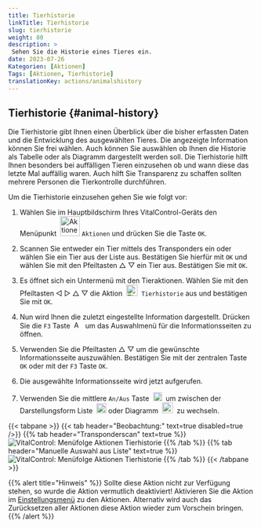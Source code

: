 ```yaml
---
title: Tierhistorie
linkTitle: Tierhistorie
slug: tierhistorie
weight: 80
description: >
 Sehen Sie die Historie eines Tieres ein.
date: 2023-07-26
Kategorien: [Aktionen]
Tags: [Aktionen, Tierhistorie]
translationKey: actions/animalshistory
---
```

## Tierhistorie {#animal-history}

Die Tierhistorie gibt Ihnen einen Überblick über die bisher erfassten Daten und die Entwicklung des ausgewählten Tieres. Die angezeigte Information können Sie frei wählen. Auch können Sie auswählen ob Ihnen die Historie als Tabelle oder als Diagramm dargestellt werden soll. Die Tierhistorie hilft Ihnen besonders bei auffälligen Tieren einzusehen ob und wann diese das letzte Mal auffällig waren. Auch hilft Sie Transparenz zu schaffen sollten mehrere Personen die Tierkontrolle durchführen.

Um die Tierhistorie einzusehen gehen Sie wie folgt vor:

1.  Wählen Sie im Hauptbildschirm Ihres VitalControl-Geräts den Menüpunkt &nbsp;<img src="/icons/actions.svg" width="40" align="bottom" alt="Aktionen" /> `Aktionen` und drücken Sie die Taste `OK`.

2. Scannen Sie entweder ein Tier mittels des Transponders ein oder wählen Sie ein Tier aus der Liste aus. Bestätigen Sie hierfür mit `OK` und wählen Sie mit den Pfeiltasten △ ▽ ein Tier aus. Bestätigen Sie mit `OK`.

3. Es öffnet sich ein Untermenü mit den Tieraktionen. Wählen Sie mit den Pfeiltasten ◁ ▷ △ ▽ die Aktion &nbsp;<img src="/icons/actions/history.svg" width="23" align="bottom" alt="Tierhistorie" />&nbsp; `Tierhistorie` aus und bestätigen Sie mit `OK`.

4. Nun wird Ihnen die zuletzt eingestellte Information dargestellt. Drücken Sie die `F3` Taste &nbsp;<img src="/icons/footer/open-popup.svg" width="15" align="bottom" alt="Aufruf Popup" />&nbsp; um das Auswahlmenü für die Informationsseiten zu öffnen.

5. Verwenden Sie die Pfeiltasten △ ▽ um die gewünschte Informationsseite auszuwählen. Bestätigen Sie mit der zentralen Taste `OK` oder mit der `F3` Taste `OK`.

6. Die ausgewählte Informationsseite wird jetzt aufgerufen.

7. Verwenden Sie die mittlere  `An/Aus` Taste &nbsp;<img src="/icons/footer/on-off.svg" width="18" align="bottom" alt="On/Off Taste" />&nbsp; um zwischen der Darstellungsform Liste &nbsp;<img src="/icons/footer/list.svg" width="20" align="bottom" alt="Darstellung in Listenform" /> oder Diagramm &nbsp;<img src="/icons/footer/chart.svg" width="22" align="bottom" alt="Darstellung als Diagramm" />&nbsp; zu wechseln.

{{< tabpane >}}
{{< tab header="Beobachtung:" text=true disabled=true />}}
{{% tab header="Transponderscan" text=true %}}
![VitalControl: Menüfolge Aktionen Tierhistorie](../bilder/tierhistorie-transponderscan.png "Tierhistorie")
{{% /tab %}}
{{% tab header="Manuelle Auswahl aus Liste" text=true %}}
![VitalControl: Menüfolge Aktionen Tierhistorie](../bilder/tierhistorie.png "Tierhistorie")
{{% /tab %}}
{{< /tabpane >}}

{{% alert title="Hinweis" %}}
Sollte diese Aktion nicht zur Verfügung stehen, so wurde die Aktion vermutlich deaktiviert! Aktivieren Sie die Aktion im [Einstellungsmenü](/docs/aktionen/einstellung/) zu den Aktionen. Alternativ wird auch das Zurücksetzen aller Aktionen diese Aktion wieder zum Vorschein bringen.
{{% /alert %}}
